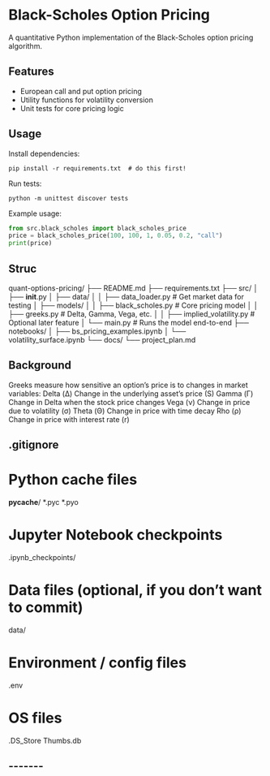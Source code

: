 # Black-Scholes Option Pricing

A quantitative Python implementation of the Black-Scholes option pricing algorithm.

## Features
- European call and put option pricing
- Utility functions for volatility conversion
- Unit tests for core pricing logic

## Usage
Install dependencies:
```
pip install -r requirements.txt  # do this first!
```
Run tests:
```
python -m unittest discover tests
```
Example usage:
```python
from src.black_scholes import black_scholes_price
price = black_scholes_price(100, 100, 1, 0.05, 0.2, "call")
print(price)
```

## Struc
quant-options-pricing/
├── README.md
├── requirements.txt
├── src/
│   ├── __init__.py
│   ├── data/
│   │   ├── data_loader.py        # Get market data for testing
│   ├── models/
│   │   ├── black_scholes.py      # Core pricing model
│   │   ├── greeks.py             # Delta, Gamma, Vega, etc.
│   │   ├── implied_volatility.py # Optional later feature
│   └── main.py                   # Runs the model end-to-end
├── notebooks/
│   ├── bs_pricing_examples.ipynb
│   └── volatility_surface.ipynb
└── docs/
    └── project_plan.md

## Background

Greeks measure how sensitive an option’s price is to changes in market variables:
Delta (Δ) Change in the underlying asset’s price (S)
Gamma (Γ) Change in Delta when the stock price changes
Vega (ν) Change in price due to volatility (σ)
Theta (Θ) Change in price with time decay
Rho (ρ) Change in price with interest rate (r)

## .gitignore

# Python cache files
__pycache__/
*.pyc
*.pyo

# Jupyter Notebook checkpoints
.ipynb_checkpoints/

# Data files (optional, if you don’t want to commit)
data/

# Environment / config files
.env

# OS files
.DS_Store
Thumbs.db


## -------